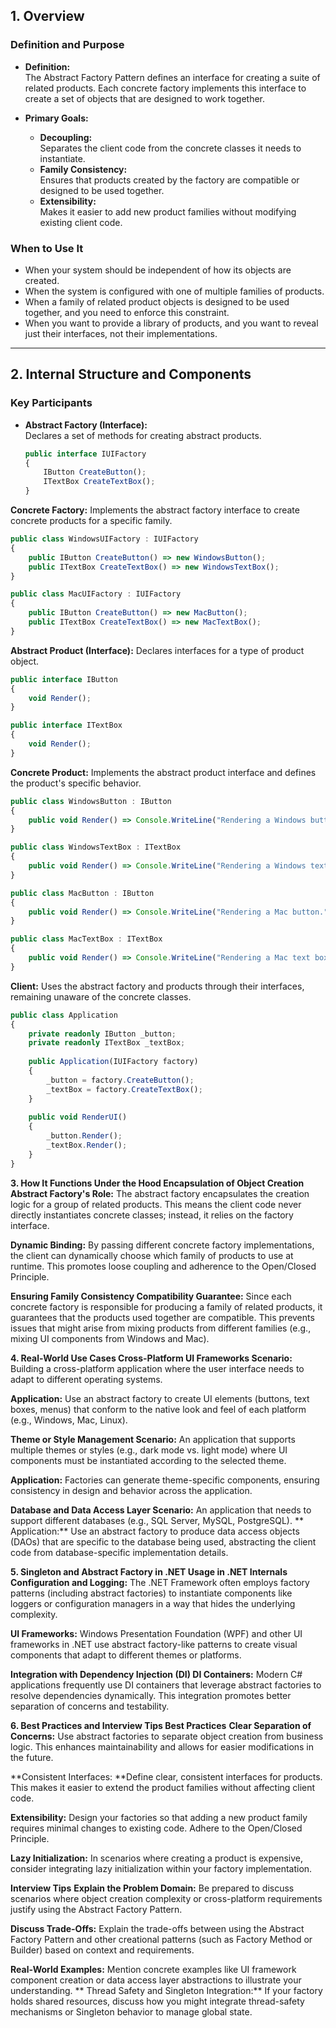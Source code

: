 ## 1. Overview

### Definition and Purpose
- **Definition:**  
  The Abstract Factory Pattern defines an interface for creating a suite of related products. Each concrete factory implements this interface to create a set of objects that are designed to work together.
  
- **Primary Goals:**
  - **Decoupling:**  
    Separates the client code from the concrete classes it needs to instantiate.
  - **Family Consistency:**  
    Ensures that products created by the factory are compatible or designed to be used together.
  - **Extensibility:**  
    Makes it easier to add new product families without modifying existing client code.

### When to Use It
- When your system should be independent of how its objects are created.
- When the system is configured with one of multiple families of products.
- When a family of related product objects is designed to be used together, and you need to enforce this constraint.
- When you want to provide a library of products, and you want to reveal just their interfaces, not their implementations.

---

## 2. Internal Structure and Components

### Key Participants
- **Abstract Factory (Interface):**  
  Declares a set of methods for creating abstract products.  
  ```typescript
  public interface IUIFactory
  {
      IButton CreateButton();
      ITextBox CreateTextBox();
  }
  ```

**Concrete Factory:**
Implements the abstract factory interface to create concrete products for a specific family.

```typescript
public class WindowsUIFactory : IUIFactory
{
    public IButton CreateButton() => new WindowsButton();
    public ITextBox CreateTextBox() => new WindowsTextBox();
}

public class MacUIFactory : IUIFactory
{
    public IButton CreateButton() => new MacButton();
    public ITextBox CreateTextBox() => new MacTextBox();
}
```
**Abstract Product (Interface):**
Declares interfaces for a type of product object.

```typescript
public interface IButton
{
    void Render();
}

public interface ITextBox
{
    void Render();
}
```

**Concrete Product:**
Implements the abstract product interface and defines the product's specific behavior.

```typescript
public class WindowsButton : IButton
{
    public void Render() => Console.WriteLine("Rendering a Windows button.");
}

public class WindowsTextBox : ITextBox
{
    public void Render() => Console.WriteLine("Rendering a Windows text box.");
}

public class MacButton : IButton
{
    public void Render() => Console.WriteLine("Rendering a Mac button.");
}

public class MacTextBox : ITextBox
{
    public void Render() => Console.WriteLine("Rendering a Mac text box.");
}
```
**Client:**
Uses the abstract factory and products through their interfaces, remaining unaware of the concrete classes.

```typescript
public class Application
{
    private readonly IButton _button;
    private readonly ITextBox _textBox;
    
    public Application(IUIFactory factory)
    {
        _button = factory.CreateButton();
        _textBox = factory.CreateTextBox();
    }
    
    public void RenderUI()
    {
        _button.Render();
        _textBox.Render();
    }
}
```

**3. How It Functions Under the Hood
Encapsulation of Object Creation
Abstract Factory's Role:**
The abstract factory encapsulates the creation logic for a group of related products. This means the client code never directly instantiates concrete classes; instead, it relies on the factory interface.

**Dynamic Binding:**
By passing different concrete factory implementations, the client can dynamically choose which family of products to use at runtime. This promotes loose coupling and adherence to the Open/Closed Principle.

**Ensuring Family Consistency
Compatibility Guarantee:**
Since each concrete factory is responsible for producing a family of related products, it guarantees that the products used together are compatible. This prevents issues that might arise from mixing products from different families (e.g., mixing UI components from Windows and Mac).

**4. Real-World Use Cases
Cross-Platform UI Frameworks
Scenario:**
Building a cross-platform application where the user interface needs to adapt to different operating systems.

**Application:**
Use an abstract factory to create UI elements (buttons, text boxes, menus) that conform to the native look and feel of each platform (e.g., Windows, Mac, Linux).

**Theme or Style Management
Scenario:**
An application that supports multiple themes or styles (e.g., dark mode vs. light mode) where UI components must be instantiated according to the selected theme.

**Application:**
Factories can generate theme-specific components, ensuring consistency in design and behavior across the application.

**Database and Data Access Layer
Scenario:**
An application that needs to support different databases (e.g., SQL Server, MySQL, PostgreSQL).
**
Application:**
Use an abstract factory to produce data access objects (DAOs) that are specific to the database being used, abstracting the client code from database-specific implementation details.

**5. Singleton and Abstract Factory in .NET
Usage in .NET Internals
Configuration and Logging:**
The .NET Framework often employs factory patterns (including abstract factories) to instantiate components like loggers or configuration managers in a way that hides the underlying complexity.

**UI Frameworks:**
Windows Presentation Foundation (WPF) and other UI frameworks in .NET use abstract factory-like patterns to create visual components that adapt to different themes or platforms.

**Integration with Dependency Injection (DI)
DI Containers:**
Modern C# applications frequently use DI containers that leverage abstract factories to resolve dependencies dynamically. This integration promotes better separation of concerns and testability.

**6. Best Practices and Interview Tips
Best Practices**
**Clear Separation of Concerns:**
Use abstract factories to separate object creation from business logic. This enhances maintainability and allows for easier modifications in the future.

**Consistent Interfaces:
**Define clear, consistent interfaces for products. This makes it easier to extend the product families without affecting client code.

**Extensibility:**
Design your factories so that adding a new product family requires minimal changes to existing code. Adhere to the Open/Closed Principle.

**Lazy Initialization:**
In scenarios where creating a product is expensive, consider integrating lazy initialization within your factory implementation.

**Interview Tips**
**Explain the Problem Domain:**
Be prepared to discuss scenarios where object creation complexity or cross-platform requirements justify using the Abstract Factory Pattern.

**Discuss Trade-Offs:**
Explain the trade-offs between using the Abstract Factory Pattern and other creational patterns (such as Factory Method or Builder) based on context and requirements.

**Real-World Examples:**
Mention concrete examples like UI framework component creation or data access layer abstractions to illustrate your understanding.
**
Thread Safety and Singleton Integration:**
If your factory holds shared resources, discuss how you might integrate thread-safety mechanisms or Singleton behavior to manage global state.